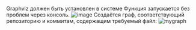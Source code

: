 Graphviz должен быть установлен в системе
Функция запускается без проблем через консоль. 
![image](https://github.com/user-attachments/assets/b108d237-310e-4dcd-865c-685698e003f6)
Создаётся граф, соответствующий репозиторию и коммитам, содержащим требуемый файл:
![mygraph](https://github.com/user-attachments/assets/143a7af3-455b-4463-836f-e96a8b35667a)

